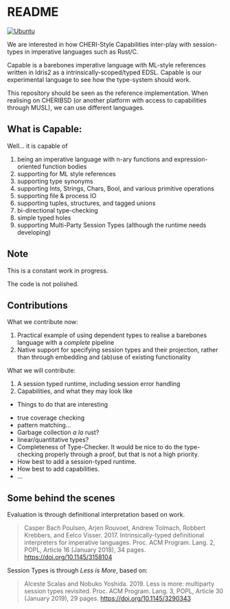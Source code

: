 # README

[![Ubuntu](https://github.com/DSbD-AppControl/capable-lang/actions/workflows/ci-ubuntu.yml/badge.svg)](https://github.com/DSbD-AppControl/capable-lang/actions/workflows/ci-ubuntu.yml)

We are interested in how CHERI-Style Capabilities inter-play with session-types in imperative languages such as Rust/C.

Capable is a barebones imperative language with ML-style references written in Idris2 as a intrinsically-scoped/typed EDSL.
Capable is our experimental language to see how the type-system should work.

This repository should be seen as the reference implementation.
When realising on CHERIBSD (or another platform with access to capabilities through MUSL), we can use different languages.

## What is Capable:

Well... it is capable of

1. being an imperative language with n-ary functions and expression-oriented function bodies
1. supporting for ML style references
1. supporting type synonyms
1. supporting Ints, Strings, Chars, Bool, and various primitive operations
1. supporting file & process IO
1. supporting tuples, structures, and tagged unions
1. bi-directional type-checking
1. simple typed holes
1. supporting Multi-Party Session Types (although the runtime needs developing)

## Note

This is a constant work in progress.

The code is not polished.

## Contributions

What we contribute now:

1. Practical example of using dependent types to realise a barebones language with a _complete_ pipeline
1. Native support for specifying session types and their projection, rather than through embedding and (ab)use of existing functionality

What we will contribute:

1. A session typed runtime, including session error handling
1. Capabilities, and what they may look like

* Things to do that are interesting

+ true coverage checking
+ pattern matching...
+ Garbage collection _a la_ rust?
+ linear/quantitative types?
+ Completeness of Type-Checker. It would be nice to do the type-checking properly through a proof, but that is not a high priority.
+ How best to add a session-typed runtime.
+ How best to add capabilities.
+ ...


## Some behind the scenes

Evaluation is through definitional interpretation based on work.

> Casper Bach Poulsen, Arjen Rouvoet, Andrew Tolmach, Robbert Krebbers, and Eelco Visser. 2017. Intrinsically-typed definitional interpreters for imperative languages. Proc. ACM Program. Lang. 2, POPL, Article 16 (January 2018), 34 pages. https://doi.org/10.1145/3158104

Session Types is through _Less is More_, based on:

> Alceste Scalas and Nobuko Yoshida. 2019. Less is more: multiparty session types revisited. Proc. ACM Program. Lang. 3, POPL, Article 30 (January 2019), 29 pages. https://doi.org/10.1145/3290343

<!-- EOF -->
